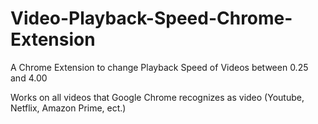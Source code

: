 # Video-Playback-Speed-Chrome-Extension
A Chrome Extension to change Playback Speed of Videos between 0.25 and 4.00

Works on all videos that Google Chrome recognizes as video (Youtube, Netflix, Amazon Prime, ect.)
